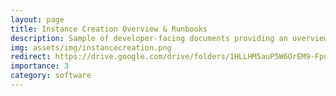 ```yaml
---
layout: page
title: Instance Creation Overview & Runbooks
description: Sample of developer-facing documents providing an overview of object instance creation within a generalized microservice architecture, including two service runbooks describing E2E testing and manual creation procedures
img: assets/img/instancecreation.png
redirect: https://drive.google.com/drive/folders/1HLLHM5auP5W6OrEM9-FpuKrZ3CUuVgkB?usp=drive_link
importance: 3
category: software
---
```

